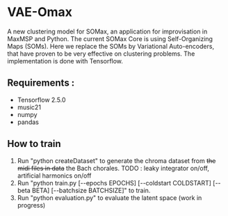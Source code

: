 # VAE-Omax

A new clustering model for SOMax, an application for improvisation in MaxMSP and Python.
The current SOMax Core is using Self-Organizing Maps (SOMs). Here we replace the SOMs by Variational Auto-encoders, that have proven to be very effective on clustering problems.
The implementation is done with Tensorflow.
## Requirements :
<ul>
<li>Tensorflow 2.5.0</li>
<li>music21</li>
<li>numpy</li>
<li>pandas</li>
</ul>

## How to train

<ol>
<li>Run "python createDataset" to generate the chroma dataset from <s>the midi files in data</s> the Bach chorales. TODO : leaky integrator on/off, artificial harmonics on/off</li>
<li>Run "python train.py [--epochs EPOCHS] [--coldstart COLDSTART] [--beta BETA] [--batchsize BATCHSIZE]" to train.
</li>
<li>Run "python evaluation.py" to evaluate the latent space (work in progress)</li>
</ol>
